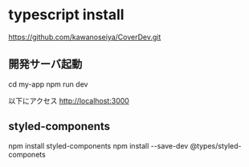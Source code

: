 # typescript install

https://github.com/kawanoseiya/CoverDev.git

## 開発サーバ起動

cd my-app
npm run dev

以下にアクセス
<http://localhost:3000>

## styled-components

npm install styled-components
npm install --save-dev @types/styled-componets
